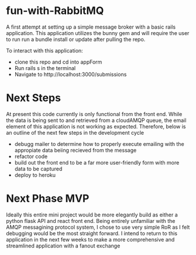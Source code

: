 

# fun-with-RabbitMQ
A first attempt at setting up a simple message broker with a basic rails application. 
This application utilizes the bunny gem and will require the user to run run a bundle install or update after pulling the repo. 

To interact with this application:
- clone this repo and cd into appForm
- Run rails s in the terminal 
- Navigate to http://localhost:3000/submissions


# Next Steps
At present this code currently is only functional from the front end. While the data is being sent to and retrieved from a cloudAMQP queue, the email element of this application is not working as expected. Therefore, below is an outline of the next few steps in the development cycle 
- debugg mailer to determine how to properly execute emailing with the appropiate data beiing recieved from the message
- refactor code 
- build out the front end to be a far more user-friendly form with more data to be captured
- deploy to heroku 

# Next Phase MVP
Ideally this entire mini project would be more elegantly build as either a python flask API and react front end. 
Being entirely unfamiliar with the AMQP messagining protocol system, I chose to use very simple RoR as I felt debugging would be the most straight forward. 
I intend to return to this application in the next few weeks to make a more comprehensive and streamlined application with a fanout exchange




